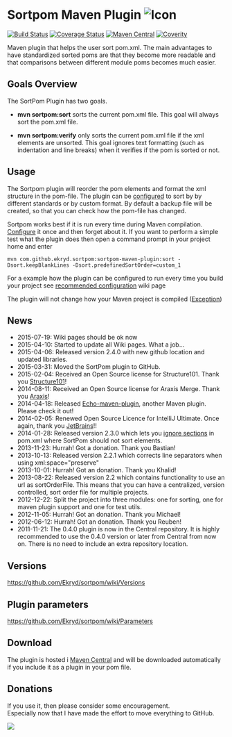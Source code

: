 # Sortpom Maven Plugin ![Icon](https://raw.githubusercontent.com/Ekryd/sortpom/master/misc/Sortpom.png)

[![Build Status](https://travis-ci.org/Ekryd/sortpom.svg?branch=master)](https://travis-ci.org/Ekryd/sortpom-utils)
[![Coverage Status](https://coveralls.io/repos/Ekryd/sortpom/badge.svg?branch=master)](https://coveralls.io/r/Ekryd/sortpom?branch=master)
[![Maven Central](https://maven-badges.herokuapp.com/maven-central/com.github.ekryd.sortpom/sortpom-maven-plugin/badge.svg)](https://maven-badges.herokuapp.com/maven-central/com.github.ekryd.sortpom/sortpom-maven-plugin)
[![Coverity](https://scan.coverity.com/projects/4726/badge.svg)](https://scan.coverity.com/projects/4726)

Maven plugin that helps the user sort pom.xml. 
The main advantages to have standardized sorted poms are that they become more readable and that comparisons between different module poms becomes much easier.

## Goals Overview ##
The SortPom Plugin has two goals.

  * **mvn sortpom:sort** sorts the current pom.xml file. This goal will always sort the pom.xml file.

  * **mvn sortpom:verify** only sorts the current pom.xml file if the xml elements are unsorted. This goal ignores text formatting (such as indentation and line breaks) when it verifies if the pom is sorted or not.

## Usage ##

The Sortpom plugin will reorder the pom elements and format the xml structure in the pom-file. The plugin can be [configured](https://github.com/Ekryd/sortpom/wiki/Parameters) to sort by by different standards or by custom format. By default a backup file will be created, so that you can check how the pom-file has changed.

Sortpom works best if it is run every time during Maven compilation. [Configure](https://github.com/Ekryd/sortpom/wiki/Parameters) it once and then forget about it. If you want to perform a simple test what the plugin does then open a command prompt in your project home and enter
```
mvn com.github.ekryd.sortpom:sortpom-maven-plugin:sort -Dsort.keepBlankLines -Dsort.predefinedSortOrder=custom_1
```

For a example how the plugin can be configured to run every time you build your project see [recommended configuration](https://github.com/Ekryd/sortpom/wiki/Recommended-configuration) wiki page

The plugin will not change how your Maven project is compiled  ([Exception](https://github.com/Ekryd/sortpom/wiki/Parameters-that-can-affect-your-build))

## News ##
  * 2015-07-19: Wiki pages should be ok now
  * 2015-04-10: Started to update all Wiki pages. What a job...
  * 2015-04-06: Released version 2.4.0 with new github location and updated libraries.
  * 2015-03-31: Moved the SortPom plugin to GitHub.
  * 2015-02-04: Received an Open Source license for Structure101. Thank you [Structure101](http://structure101.com/)!
  * 2014-08-11: Received an Open Source license for Araxis Merge. Thank you [Araxis](http://www.araxis.com/)!
  * 2014-04-18: Released [Echo-maven-plugin](https://code.google.com/p/echo-maven-plugin/), another Maven plugin. Please check it out!
  * 2014-02-05: Renewed Open Source Licence for IntelliJ Ultimate. Once again, thank you [JetBrains](http://www.jetbrains.com/idea/)!!
  * 2014-01-28: Released version 2.3.0 which lets you [ignore sections](https://github.com/Ekryd/sortpom/wiki/IgnoringSections) in pom.xml where SortPom should not sort elements.
  * 2013-11-23: Hurrah! Got a donation. Thank you Bastian!
  * 2013-10-13: Released version 2.2.1 which corrects line separators when using xml:space="preserve"
  * 2013-10-01: Hurrah! Got an donation. Thank you Khalid!
  * 2013-08-22: Released version 2.2 which contains functionality to use an url as sortOrderFile. This means that you can have a centralized, version controlled, sort order file for multiple projects.
  * 2012-12-22: Split the project into three modules: one for sorting, one for maven plugin support and one for test utils.
  * 2012-11-05: Hurrah! Got an donation. Thank you Michael!
  * 2012-06-12: Hurrah! Got an donation. Thank you Reuben!
  * 2011-11-21: The 0.4.0 plugin is now in the Central repository. It is highly recommended to use the 0.4.0 version or later from Central from now on. There is no need to include an extra repository location.

## Versions ##
https://github.com/Ekryd/sortpom/wiki/Versions

## Plugin parameters ##
https://github.com/Ekryd/sortpom/wiki/Parameters

## Download ##
The plugin is hosted i [Maven Central](http://mvnrepository.com/artifact/com.github.ekryd.sortpom/sortpom-maven-plugin) and will be downloaded automatically if you include it as a plugin in your pom file.

## Donations ##
If you use it, then please consider some encouragement.  
Especially now that I have made the effort to move everything to GitHub. 

[![](https://www.paypalobjects.com/en_US/i/btn/btn_donateCC_LG.gif)](https://www.paypal.com/cgi-bin/webscr?cmd=_donations&business=JB25X84DDG5JW&lc=SE&item_name=Encourage%20the%20development&item_number=sortpom&currency_code=EUR&bn=PP%2dDonationsBF%3abtn_donateCC_LG%2egif%3aNonHosted)
